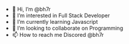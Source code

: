 - 👋 Hi, I’m @bh7r
- 👀 I’m interested in Full Stack Developer
- 🌱 I’m currently learning Javascript
- 💞️ I’m looking to collaborate on Programming
- 📫 How to reach me Discored @bh7r

<!---
bh7r/bh7r is a ✨ special ✨ repository because its `README.md` (this file) appears on your GitHub profile.
You can click the Preview link to take a look at your changes.
--->

